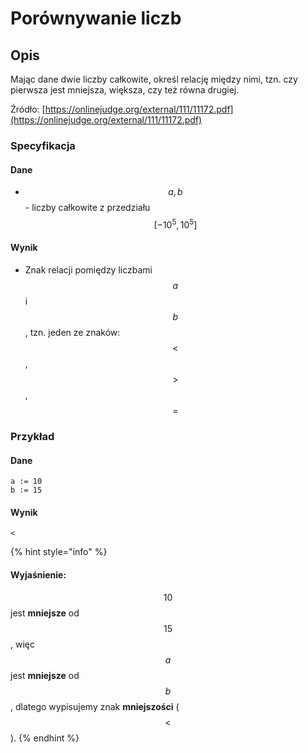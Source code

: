 # Porównywanie liczb

## Opis

Mając dane dwie liczby całkowite, określ relację między nimi, tzn. czy pierwsza jest mniejsza, większa, czy też równa drugiej.

Źródło: [https://onlinejudge.org/external/111/11172.pdf](https://onlinejudge.org/external/111/11172.pdf)

### Specyfikacja

#### Dane

* $$a, b$$ - liczby całkowite z przedziału $$[-10^5,10^5]$$

#### Wynik

* Znak relacji pomiędzy liczbami $$a$$ i $$b$$ , tzn. jeden ze znaków: $$<$$, $$>$$, $$=$$

### Przykład

#### Dane

```
a := 10
b := 15
```

#### Wynik

```
<
```

{% hint style="info" %}
#### Wyjaśnienie:

$$10$$ jest **mniejsze** od $$15$$, więc $$a$$ jest **mniejsze** od $$b$$, dlatego wypisujemy znak **mniejszości** ($$<$$).
{% endhint %}
